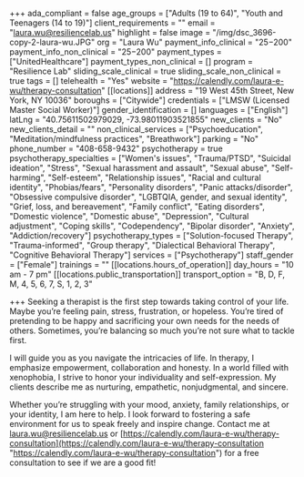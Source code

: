 +++
ada_compliant = false
age_groups = ["Adults (19 to 64)", "Youth and Teenagers (14 to 19)"]
client_requirements = ""
email = "laura.wu@resiliencelab.us"
highlight = false
image = "/img/dsc_3696-copy-2-laura-wu.JPG"
org = "Laura Wu"
payment_info_clinical = "$25-$200"
payment_info_non_clinical = "$25-$200"
payment_types = ["UnitedHealthcare"]
payment_types_non_clinical = []
program = "Resilience Lab"
sliding_scale_clinical = true
sliding_scale_non_clinical = true
tags = []
telehealth = "Yes"
website = "https://calendly.com/laura-e-wu/therapy-consultation"
[[locations]]
address = "19 West 45th Street, New York, NY 10036"
boroughs = ["Citywide"]
credentials = ["LMSW (Licensed Master Social Worker)"]
gender_identification = []
languages = ["English"]
latLng = "40.75611502979029, -73.98011903521855"
new_clients = "No"
new_clients_detail = ""
non_clinical_services = ["Psychoeducation", "Meditation/mindfulness practices", "Breathwork"]
parking = "No"
phone_number = "408-658-9432"
psychotherapy = true
psychotherapy_specialties = ["Women's issues", "Trauma/PTSD", "Suicidal ideation", "Stress", "Sexual harassment and assault", "Sexual abuse", "Self-harming", "Self-esteem", "Relationship issues", "Racial and cultural identity", "Phobias/fears", "Personality disorders", "Panic attacks/disorder", "Obsessive compulsive disorder", "LGBTQIA, gender, and sexual identity", "Grief, loss, and bereavement", "Family conflict", "Eating disorders", "Domestic violence", "Domestic abuse", "Depression", "Cultural adjustment", "Coping skills", "Codependency", "Bipolar disorder", "Anxiety", "Addiction/recovery"]
psychotherapy_types = ["Solution-focused Therapy", "Trauma-informed", "Group therapy", "Dialectical Behavioral Therapy", "Cognitive Behavioral Therapy"]
services = ["Psychotherapy"]
staff_gender = ["Female"]
trainings = ""
[[locations.hours_of_operation]]
day_hours = "10 am - 7 pm"
[[locations.public_transportation]]
transport_option = "B, D, F, M, 4, 5, 6, 7, S, 1, 2, 3"

+++
Seeking a therapist is the first step towards taking control of your life. Maybe you’re feeling pain, stress, frustration, or hopeless. You’re tired of pretending to be happy and sacrificing your own needs for the needs of others. Sometimes, you’re balancing so much you’re not sure what to tackle first. 

I will guide you as you navigate the intricacies of life. In therapy, I emphasize empowerment, collaboration and honesty. In a world filled with xenophobia, I strive to honor your individuality and self-expression. My clients describe me as nurturing, empathetic, nonjudgmental, and sincere. 

Whether you’re struggling with your mood, anxiety, family relationships, or your identity, I am here to help. I look forward to fostering a safe environment for us to speak freely and inspire change. Contact me at laura.wu@resiliencelab.us or [https://calendly.com/laura-e-wu/therapy-consultation](https://calendly.com/laura-e-wu/therapy-consultation "https://calendly.com/laura-e-wu/therapy-consultation") for a free consultation to see if we are a good fit!